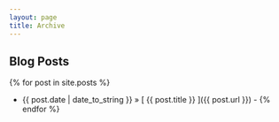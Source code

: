 ```yaml
---
layout: page
title: Archive
---
```


## Blog Posts

{% for post in site.posts %}
  * {{ post.date | date_to_string }} &raquo; [ {{ post.title }} ]({{ post.url }}) - <a href="{{ post.url }}#disqus_thread" data-disqus-identifier="{{ post.url }}"></a>
{% endfor %}
